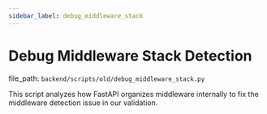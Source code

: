 ```yaml
---
sidebar_label: debug_middleware_stack
---
```


# Debug Middleware Stack Detection

  file_path: `backend/scripts/old/debug_middleware_stack.py`

This script analyzes how FastAPI organizes middleware internally
to fix the middleware detection issue in our validation.
